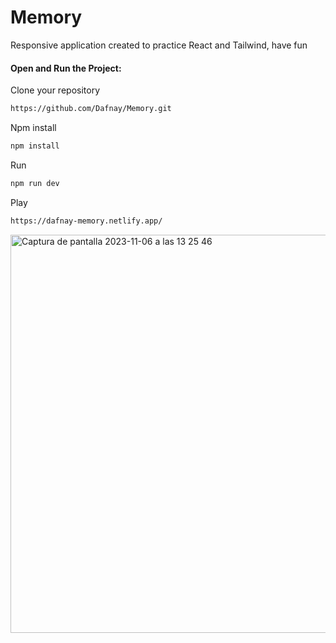 <h1>Memory</h1>
Responsive application created to practice React and Tailwind, have fun

<h4>  Open and Run the Project:</h4>
   

Clone your repository

```bash
https://github.com/Dafnay/Memory.git
```
Npm install

```bash
npm install
```
Run 
```bash
npm run dev
```

Play
```bash
https://dafnay-memory.netlify.app/
```

<img width="637" alt="Captura de pantalla 2023-11-06 a las 13 25 46" src="https://github.com/Dafnay/Memory/assets/109661844/a8ddf157-16bf-4fbe-83ce-f7f1ce340b9c">
